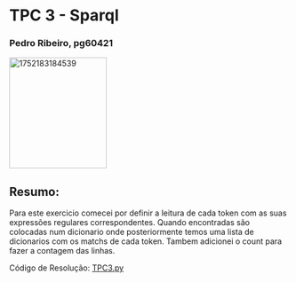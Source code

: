 # TPC 3 - Sparql

### Pedro Ribeiro, pg60421 

<img width="175" height="200" alt="1752183184539" src="https://github.com/user-attachments/assets/c0382365-4f1f-48fb-9f94-c1e56fafa0c3" />

## Resumo:
Para este exercicio comecei por definir a leitura de cada token com as suas expressões regulares correspondentes.
Quando encontradas são colocadas num dicionario onde posteriormente temos uma lista de dicionarios com os matchs de cada token.
Tambem adicionei o count para fazer a contagem das linhas.


Código de Resolução: [TPC3.py](https://github.com/T0unny/PLC2025/blob/a9edf5d5e7654a431f523dd219f463e5688c6d6d/TP3/TPC3.py)
